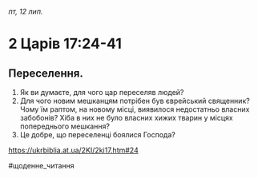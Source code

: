 
_пт, 12 лип._

# 2 Царів 17:24-41

## Переселення.
1. Як ви думаєте, для чого цар переселяв людей?
2. Для чого новим мешканцям потрібен був єврейський священник? Чому їм раптом, на новому місці, виявилося недостатньо власних забобонів? Хіба в них не було власних хижих тварин у місцях попереднього мешкання?
3. Це добре, що переселенці боялися Господа?

https://ukrbiblia.at.ua/2KI/2ki17.htm#24 

#щоденне_читання
